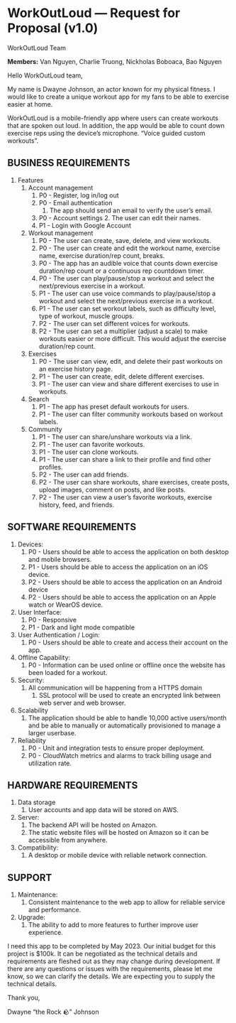 # WorkOutLoud — Request for Proposal (v1.0)

WorkOutLoud Team

**Members:** Van Nguyen, Charlie Truong, Nickholas Boboaca, Bao Nguyen

Hello WorkOutLoud team, 

My name is Dwayne Johnson, an actor known for my physical fitness. I would like to create a unique workout app for my fans to be able to exercise easier at home. 

WorkOutLoud is a mobile-friendly app where users can create workouts that are spoken out loud. In addition, the app would be able to count down exercise reps using the device’s microphone. “Voice guided custom workouts”.


## BUSINESS REQUIREMENTS

1. Features
    1. Account management
        1. P0 - Register, log in/log out
        2. P0 - Email authentication 
            1. The app should send an email to verify the user’s email.
        3. P0 - Account settings
            2. The user can edit their names.
        4. P1 - Login with Google Account
    2. Workout management
        1. P0 - The user can create, save, delete, and view workouts.
        2. P0 - The user can create and edit the workout name, exercise name, exercise duration/rep count, breaks.
        3. P0 - The app has an audible voice that counts down exercise duration/rep count or a continuous rep countdown timer. 
        4. P0 - The user can play/pause/stop a workout and select the next/previous exercise in a workout.
        5. P1 - The user can use voice commands to play/pause/stop a workout and select the next/previous exercise in a workout.
        6. P1 - The user can set workout labels, such as difficulty level, type of workout, muscle groups. 
        7. P2 - The user can set different voices for workouts.
        8. P2 - The user can set a multiplier (adjust a scale) to make workouts easier or more difficult. This would adjust the exercise duration/rep count.
    3. Exercises
        1. P0 - The user can view, edit, and delete their past workouts on an exercise history page. 
        2. P1 - The user can create, edit, delete different exercises.
        3. P1 - The user can view and share different exercises to use in workouts.
    4. Search
        1. P1 - The app has preset default workouts for users.
        2. P1 - The user can filter community workouts based on workout labels.
    5. Community
        1. P1 - The user can share/unshare workouts via a link.
        2. P1 - The user can favorite workouts.
        3. P1 - The user can clone workouts.
        4. P1 - The user can share a link to their profile and find other profiles.
        5. P2 - The user can add friends.
        6. P2 - The user can share workouts, share exercises, create posts, upload images, comment on posts, and like posts.
        7. P2 - The user can view a user’s favorite workouts, exercise history, feed, and friends.


## SOFTWARE REQUIREMENTS

1. Devices:
    1. P0 - Users should be able to access the application on both desktop and mobile browsers.
    2. P1 - Users should be able to access the application on an iOS device. 
    3. P2 - Users should be able to access the application on an Android device 
    4. P2 - Users should be able to access the application on an Apple watch or WearOS device.
2. User Interface:
    1. P0 - Responsive
    2. P1 - Dark and light mode compatible
3. User Authentication / Login:
    1. P0 - Users should be able to create and access their account on the app.
4. Offline Capability:
    1. P0 - Information can be used online or offline once the website has been loaded for a workout.
5. Security:
    1. All communication will be happening from a HTTPS domain
        1. SSL protocol will be used to create an encrypted link between web server and web browser.
6. Scalability
    1. The application should be able to handle 10,000 active users/month and be able to manually or automatically provisioned to manage a larger userbase.
7. Reliability
    1. P0 - Unit and integration tests to ensure proper deployment.
    2. P0 - CloudWatch metrics and alarms to track billing usage and utilization rate.


## HARDWARE REQUIREMENTS

1. Data storage
    1. User accounts and app data will be stored on AWS.
2. Server:
    1. The backend API will be hosted on Amazon.
    2. The static website files will be hosted on Amazon so it can be accessible from anywhere.
3. Compatibility:
    1. A desktop or mobile device with reliable network connection.

## SUPPORT

1. Maintenance:
    1. Consistent maintenance to the web app to allow for reliable service and performance.
2. Upgrade:
    1. The ability to add to more features to further improve user experience.

I need this app to be completed by May 2023. Our initial budget for this project is $100k. It can be negotiated as the technical details and requirements are fleshed out as they may change during development. If there are any questions or issues with the requirements, please let me know, so we can clarify the details. We are expecting you to supply the technical details.

Thank you,

Dwayne “the Rock 🪨” Johnson
